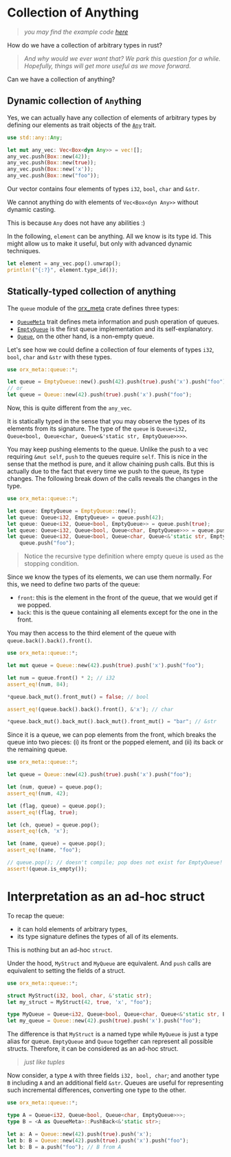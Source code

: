 # Collection of Anything

> *you may find the example code [here](https://github.com/orxfun/orx-meta/blob/main/examples/1_collection_of_anything.rs)*

How do we have a collection of arbitrary types in rust?

> *And why would we ever want that? We park this question for a while. Hopefully, things will get more useful as we move forward.*

Can we have a collection of anything?

## Dynamic collection of `Any`thing

Yes, we can actually have any collection of elements of arbitrary types by defining our elements as trait objects of the [`Any`](https://doc.rust-lang.org/std/any/trait.Any.html) trait.

```rust
use std::any::Any;

let mut any_vec: Vec<Box<dyn Any>> = vec![];
any_vec.push(Box::new(42));
any_vec.push(Box::new(true));
any_vec.push(Box::new('x'));
any_vec.push(Box::new("foo"));
```

Our vector contains four elements of types `i32`, `bool`, `char` and `&str`.

We cannot anything do with elements of `Vec<Box<dyn Any>>` without dynamic casting.

This is because `Any` does not have any abilities :)

In the following, `element` can be anything. All we know is its type id. This might allow us to make it useful, but only with advanced dynamic techniques.

```rust
let element = any_vec.pop().unwrap();
println!("{:?}", element.type_id());
```

## Statically-typed collection of anything

The `queue` module of the [orx_meta](https://github.com/orxfun/orx-meta/) crate defines three types:

* [`QueueMeta`](https://docs.rs/orx-meta/latest/orx_meta/queue/trait.QueueMeta.html) trait defines meta information and push operation of queues.
* [`EmptyQueue`](https://docs.rs/orx-meta/latest/orx_meta/queue/struct.EmptyQueue.html) is the first queue implementation and its self-explanatory.
* [`Queue`](https://docs.rs/orx-meta/latest/orx_meta/queue/struct.Queue.html), on the other hand, is a non-empty queue.

Let's see how we could define a collection of four elements of types `i32`, `bool`, `char` and `&str` with these types.

```rust
use orx_meta::queue::*;

let queue = EmptyQueue::new().push(42).push(true).push('x').push("foo");
// or
let queue = Queue::new(42).push(true).push('x').push("foo");
```

Now, this is quite different from the `any_vec`.

It is statically typed in the sense that you may observe the types of its elements from its signature. The type of the `queue` is `Queue<i32, Queue<bool, Queue<char, Queue<&'static str, EmptyQueue>>>>`.

You may keep pushing elements to the queue. Unlike the push to a vec requiring `&mut self`, `push` to the queues require `self`. This is nice in the sense that the method is pure, and it allow chaining push calls. But this is actually due to the fact that every time we push to the queue, its type changes. The following break down of the calls reveals the changes in the type.

```rust
use orx_meta::queue::*;

let queue: EmptyQueue = EmptyQueue::new();
let queue: Queue<i32, EmptyQueue> = queue.push(42);
let queue: Queue<i32, Queue<bool, EmptyQueue>> = queue.push(true);
let queue: Queue<i32, Queue<bool, Queue<char, EmptyQueue>>> = queue.push('x');
let queue: Queue<i32, Queue<bool, Queue<char, Queue<&'static str, EmptyQueue>>>> =
    queue.push("foo");
```

> Notice the recursive type definition where empty queue is used as the stopping condition.

Since we know the types of its elements, we can use them normally. For this, we need to define two parts of the queue:
* `front`: this is the element in the front of the queue, that we would get if we popped.
* `back`: this is the queue containing all elements except for the one in the front.

You may then access to the third element of the queue with `queue.back().back().front()`.

```rust
use orx_meta::queue::*;

let mut queue = Queue::new(42).push(true).push('x').push("foo");

let num = queue.front() * 2; // i32
assert_eq!(num, 84);

*queue.back_mut().front_mut() = false; // bool

assert_eq!(queue.back().back().front(), &'x'); // char

*queue.back_mut().back_mut().back_mut().front_mut() = "bar"; // &str
```

Since it is a queue, we can pop elements from the front, which breaks the queue into two pieces: (i) its front or the popped element, and (ii) its back or the remaining queue.

```rust
use orx_meta::queue::*;

let queue = Queue::new(42).push(true).push('x').push("foo");

let (num, queue) = queue.pop();
assert_eq!(num, 42);

let (flag, queue) = queue.pop();
assert_eq!(flag, true);

let (ch, queue) = queue.pop();
assert_eq!(ch, 'x');

let (name, queue) = queue.pop();
assert_eq!(name, "foo");

// queue.pop(); // doesn't compile; pop does not exist for EmptyQueue!
assert!(queue.is_empty());
```

# Interpretation as an ad-hoc struct

To recap the queue:
* it can hold elements of arbitrary types,
* its type signature defines the types of all of its elements.

This is nothing but an ad-hoc `struct`.

Under the hood, `MyStruct` and `MyQueue` are equivalent. And `push` calls are equivalent to setting the fields of a struct.

```rust
use orx_meta::queue::*;

struct MyStruct(i32, bool, char, &'static str);
let my_struct = MyStruct(42, true, 'x', "foo");

type MyQueue = Queue<i32, Queue<bool, Queue<char, Queue<&'static str, EmptyQueue>>>>;
let my_queue = Queue::new(42).push(true).push('x').push("foo");
```

The difference is that `MyStruct` is a named type while `MyQueue` is just a type alias for queue. `EmptyQueue` and `Queue` together can represent all possible structs. Therefore, it can be considered as an ad-hoc struct.

> *just like tuples*

Now consider, a type `A` with three fields `i32, bool, char`; and another type `B` including `A` and an additional field `&str`. Queues are useful for representing such incremental differences, converting one type to the other.

```rust
use orx_meta::queue::*;

type A = Queue<i32, Queue<bool, Queue<char, EmptyQueue>>>;
type B = <A as QueueMeta>::PushBack<&'static str>;

let a: A = Queue::new(42).push(true).push('x');
let b: B = Queue::new(42).push(true).push('x').push("foo");
let b: B = a.push("foo"); // B from A
```

